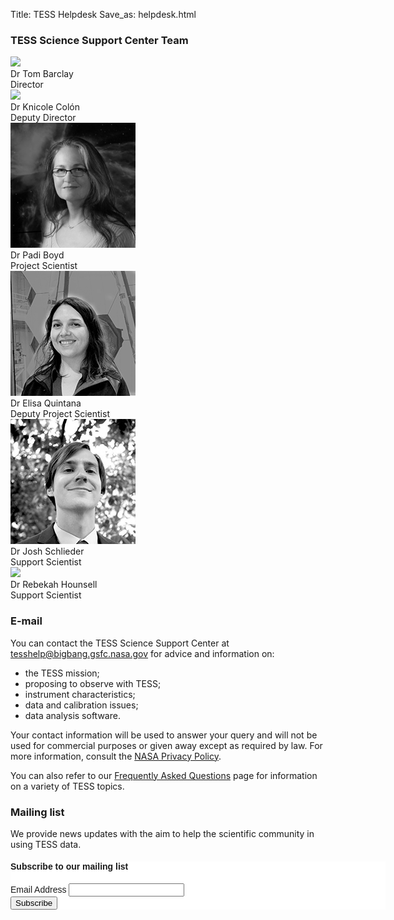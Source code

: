 Title: TESS Helpdesk
Save_as: helpdesk.html

### TESS Science Support Center Team

<div class="row">
    <div class="col-sm-3 text-center">
        <img src="images/faces/tom.jpg" class="img-circle"><br>
        Dr Tom Barclay<br>
        Director
    </div>
    <div class="col-sm-3 text-center">
        <img src="images/faces/knicole.jpg" class="img-circle"><br>
        Dr Knicole Colón<br>
        Deputy Director
    </div>
    <div class="col-sm-3 text-center">
        <img src="images/faces/padi.jpg" class="img-circle"><br>
        Dr Padi Boyd<br>
        Project Scientist
    </div>
</div>
<div class="row">
    <div class="col-sm-3 text-center">
        <img src="images/faces/elisa.jpg" class="img-circle"><br>
        Dr Elisa Quintana<br>
        Deputy Project Scientist
    </div>
    <div class="col-sm-3 text-center">
        <img src="images/faces/josh.jpg" class="img-circle"><br>
        Dr Josh Schlieder<br>
        Support Scientist
    </div>
    <div class="col-sm-3 text-center">
        <img src="images/faces/rebekah.jpg" class="img-circle"><br>
        Dr Rebekah Hounsell<br>
        Support Scientist
    </div>
</div>

### E-mail

You can contact the TESS Science Support Center at [tesshelp@bigbang.gsfc.nasa.gov](mailto:tesshelp@bigbang.gsfc.nasa.gov) for advice and information on:

* the TESS mission;
* proposing to observe with TESS;
* instrument characteristics;
* data and calibration issues;
* data analysis software.

Your contact information will be used to answer your query and will
not be used for commercial purposes or given away except as required
by law. For more information, consult the
[NASA Privacy Policy](http://www.nasa.gov/about/highlights/HP_Privacy.html).

You can also refer to our [Frequently Asked Questions](faq.html) page
for information on a variety of TESS topics.

### Mailing list

We provide news updates with the aim to help the scientific community in using TESS data. 

<!-- Begin MailChimp Signup Form -->
<link href="//cdn-images.mailchimp.com/embedcode/classic-10_7.css" rel="stylesheet" type="text/css">
<style type="text/css">
    #mc_embed_signup{background:#fff; clear:left; font:14px Helvetica,Arial,sans-serif;  width:600px;}
    /* Add your own MailChimp form style overrides in your site stylesheet or in this style block.
       We recommend moving this block and the preceding CSS link to the HEAD of your HTML file. */
</style>
<div id="mc_embed_signup">
<form action="//nasa.us15.list-manage.com/subscribe/post?u=157ce755ac3a9b51b8ab7373b&amp;id=c62f997f18" method="post" id="mc-embedded-subscribe-form" name="mc-embedded-subscribe-form" class="validate" target="_blank" novalidate>
    <div id="mc_embed_signup_scroll">
    <h4>Subscribe to our mailing list</h4>
<div class="mc-field-group">
    <label for="mce-EMAIL">Email Address </label>
    <input type="email" value="" name="EMAIL" class="required email" id="mce-EMAIL">
</div>
    <div id="mce-responses" class="clear">
        <div class="response" id="mce-error-response" style="display:none"></div>
        <div class="response" id="mce-success-response" style="display:none"></div>
    </div>    <!-- real people should not fill this in and expect good things - do not remove this or risk form bot signups-->
    <div style="position: absolute; left: -5000px;" aria-hidden="true"><input type="text" name="b_157ce755ac3a9b51b8ab7373b_c62f997f18" tabindex="-1" value=""></div>
    <div class="clear"><input type="submit" value="Subscribe" name="subscribe" id="mc-embedded-subscribe" class="button"></div>
    </div>
</form>
</div>
   <script type='text/javascript' src='//s3.amazonaws.com/downloads.mailchimp.com/js/mc-validate.js'></script><script type='text/javascript'>(function($) {window.fnames = new Array(); window.ftypes = new Array();fnames[0]='EMAIL';ftypes[0]='email';fnames[1]='FNAME';ftypes[1]='text';fnames[2]='LNAME';ftypes[2]='text';}(jQuery));var $mcj = jQuery.noConflict(true);</script>

<!--End mc_embed_signup-->

<!--End mc_embed_signup-->

<!-- ### Twitter

You can also tweet your questions to <a href="https://twitter.com/TESScsc">@TESScsc</a> on Twitter. -->

<!-- ### FAQ

The FAQ archives at MAST for
[Kepler](http://archive.stsci.edu/mast_faq.php?mission=KEPLER) and
[K2](http://archive.stsci.edu/mast_faq.php?mission=K2) answer many
questions about the missions as well as how to retrieve and analyze
the data.  The FAQ archives on the original Kepler/K2 website can be accessed
[here for Kepler](/FAQ.shtml) and
[here for K2](/K2/FAQ.shtml).  -->
